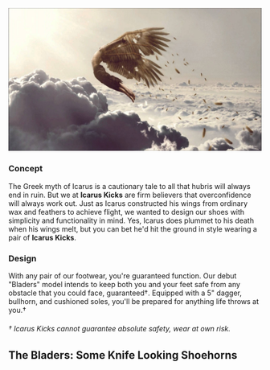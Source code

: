 ![](/assets/icarus-header.jpg)

### Concept

The Greek myth of Icarus is a cautionary tale to all that hubris will always end in ruin. But we at **Icarus Kicks** are firm believers that overconfidence will always work out. Just as Icarus constructed his wings from ordinary wax and feathers to achieve flight, we wanted to design our shoes with simplicity and functionality in mind. Yes, Icarus does plummet to his death when his wings melt, but you can bet he'd hit the ground in style wearing a pair of **Icarus Kicks**.

### Design

With any pair of our footwear, you're guaranteed function. Our debut "Bladers" model intends to keep both you and your feet safe from any obstacle that you could face, guaranteed†. Equipped with a 5" dagger, bullhorn, and cushioned soles, you'll be prepared for anything life throws at you.†

###### † Icarus Kicks cannot guarantee absolute safety, wear at own risk.

## The Bladers: Some __Knife__ Looking Shoehorns
